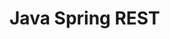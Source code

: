 <!-- .slide: data-state="main" data-background="../../images/master.png" data-background-size="contain" -->
# Java Spring REST<!-- .element: style="text-align: center;font-size: 2em;" -->
